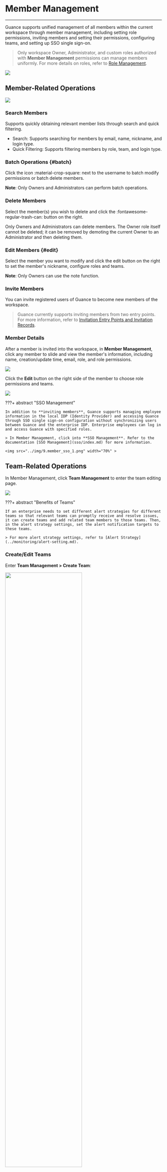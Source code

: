 # Member Management
---

Guance supports unified management of all members within the current workspace through member management, including setting role permissions, inviting members and setting their permissions, configuring teams, and setting up SSO single sign-on.

> Only workspace Owner, Administrator, and custom roles authorized with **Member Management** permissions can manage members uniformly. For more details on roles, refer to [Role Management](role-management.md).

![](img/8.member_10.png)

## Member-Related Operations

![](img/8.member_3.png)

### Search Members

Supports quickly obtaining relevant member lists through search and quick filtering.

- Search: Supports searching for members by email, name, nickname, and login type.
- Quick Filtering: Supports filtering members by role, team, and login type.

### Batch Operations {#batch}

Click the icon :material-crop-square: next to the username to batch modify permissions or batch delete members.

**Note**: Only Owners and Administrators can perform batch operations.

### Delete Members

Select the member(s) you wish to delete and click the :fontawesome-regular-trash-can: button on the right.

Only Owners and Administrators can delete members. The Owner role itself cannot be deleted; it can be removed by demoting the current Owner to an Administrator and then deleting them.

### Edit Members {#edit}

Select the member you want to modify and click the edit button on the right to set the member's nickname, configure roles and teams.

**Note**: Only Owners can use the note function.

### Invite Members

You can invite registered users of Guance to become new members of the workspace.

> Guance currently supports inviting members from two entry points. For more information, refer to [Invitation Entry Points and Invitation Records](./invite-member.md).

### Member Details

After a member is invited into the workspace, in **Member Management**, click any member to slide and view the member's information, including name, creation/update time, email, role, and role permissions.

![](img/8.member_7.png)

Click the **Edit** button on the right side of the member to choose role permissions and teams.

![](img/8.member_8.png)

???+ abstract "SSO Management"

    In addition to **inviting members**, Guance supports managing employee information in the local IDP (Identity Provider) and accessing Guance through SSO single sign-on configuration without synchronizing users between Guance and the enterprise IDP. Enterprise employees can log in and access Guance with specified roles.

    > In Member Management, click into **SSO Management**. Refer to the documentation [SSO Management](sso/index.md) for more information.

    <img src="../img/9.member_sso_1.png" width="70%" >

## Team-Related Operations

In Member Management, click **Team Management** to enter the team editing page.

![](img/8.member_9.png)

???+ abstract "Benefits of Teams"

    If an enterprise needs to set different alert strategies for different teams so that relevant teams can promptly receive and resolve issues, it can create teams and add related team members to those teams. Then, in the alert strategy settings, set the alert notification targets to these teams.

    > For more alert strategy settings, refer to [Alert Strategy](../monitoring/alert-setting.md).

### Create/Edit Teams

Enter **Team Management > Create Team**:

<img src="../img/1-member-3.png" width="70%" >

Customize the team name; in the left pending list, all members not in this team are displayed. You can click the search box to search for members to add. Select the member and click **Confirm** to add the member to the right **Member List**.

<img src="../img/1-member-4.png" width="70%" >

**Note**: When adding members, it will check if the team name is duplicated. Duplicates cannot be saved.

### Delete Teams

Tap a row of the team, and the right side shows :fontawesome-regular-trash-can:. Clicking it displays a confirmation dialog;

Click **Confirm** to delete the team:

<img src="../img/1-member-2.png" width="60%" >

### Application Scenarios

You can apply newly created teams in the **Monitoring** sections of **Alert Strategy Management** and **Notification Targets Management**.

:material-numeric-1-circle-outline: When creating a new alert configuration, you can select newly created teams in the **Alert Notification Targets**.

<img src="../img/1-member-management-1.png" width="60%" >

:material-numeric-2-circle-outline: When creating notification targets, you can select newly created teams in SMS and email groups.

<img src="../img/1-member-management-2.png" width="60%" >